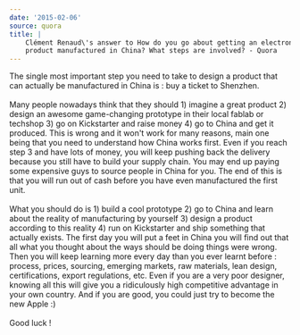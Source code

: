 ```yaml
---
date: '2015-02-06'
source: quora
title: |
    Clément Renaud\'s answer to How do you go about getting an electronic
    product manufactured in China? What steps are involved? - Quora
---
```


The single most important step you need to take to design a product that
can actually be manufactured in China is : buy a ticket to Shenzhen. \
\
Many people nowadays think that they should 1) imagine a great product
2) design an awesome game-changing prototype in their local fablab or
techshop 3) go on Kickstarter and raise money 4) go to China and get it
produced. This is wrong and it won\'t work for many reasons, main one
being that you need to understand how China works first. Even if you
reach step 3 and have lots of money, you will keep pushing back the
delivery because you still have to build your supply chain. You may end
up paying some expensive guys to source people in China for you. The end
of this is that you will run out of cash before you have even
manufactured the first unit.\
\
What you should do is 1) build a cool prototype 2) go to China and learn
about the reality of manufacturing by yourself 3) design a product
according to this reality 4) run on Kickstarter and ship something that
actually exists. The first day you will put a feet in China you will
find out that all what you thought about the ways should be doing things
were wrong. Then you will keep learning more every day than you ever
learnt before : process, prices, sourcing, emerging markets, raw
materials, lean design, certifications, export regulations, etc. Even if
you are a very poor designer, knowing all this will give you a
ridiculously high competitive advantage in your own country. And if you
are good, you could just try to become the new Apple :)\
\
Good luck !
